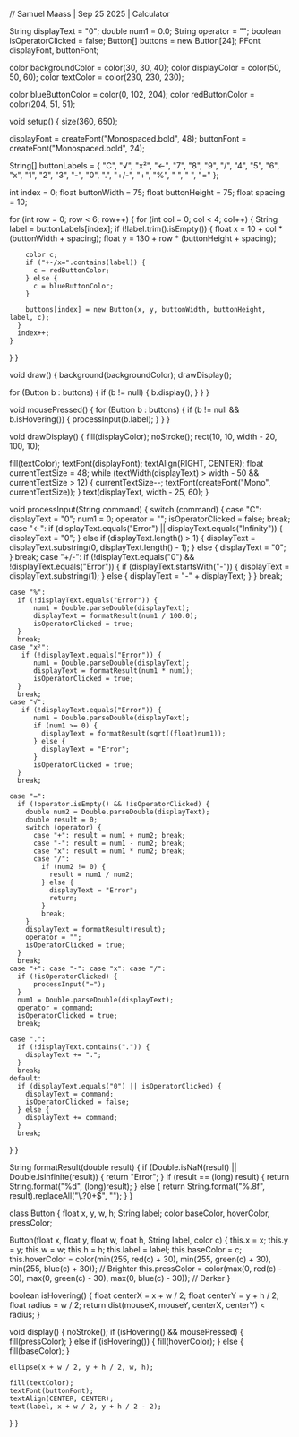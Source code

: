 // Samuel Maass | Sep 25 2025 | Calculator 

String displayText = "0";
double num1 = 0.0;
String operator = "";
boolean isOperatorClicked = false;
Button[] buttons = new Button[24];
PFont displayFont, buttonFont;

color backgroundColor = color(30, 30, 40);
color displayColor = color(50, 50, 60);
color textColor = color(230, 230, 230);


color blueButtonColor = color(0, 102, 204); 
color redButtonColor = color(204, 51, 51);  

void setup() {
  size(360, 650);
  
  displayFont = createFont("Monospaced.bold", 48);
  buttonFont = createFont("Monospaced.bold", 24);
  
  String[] buttonLabels = {
    "C", "√", "x²", "<-",
    "7", "8", "9", "/",
    "4", "5", "6", "x",
    "1", "2", "3", "-",
    "0", ".", "+/-", "+",
    "%", " ", " ", "="
  };
  
  int index = 0;
  float buttonWidth = 75;
  float buttonHeight = 75;
  float spacing = 10;

  for (int row = 0; row < 6; row++) {
    for (int col = 0; col < 4; col++) {
      String label = buttonLabels[index];
      if (!label.trim().isEmpty()) {
        float x = 10 + col * (buttonWidth + spacing);
        float y = 130 + row * (buttonHeight + spacing);
        

        color c;
        if ("+-/x=".contains(label)) {
          c = redButtonColor; 
        } else {
          c = blueButtonColor; 
        }
        
        buttons[index] = new Button(x, y, buttonWidth, buttonHeight, label, c);
      }
      index++;
    }
  }
}

void draw() {
  background(backgroundColor);
  drawDisplay();
  
  for (Button b : buttons) {
    if (b != null) {
      b.display();
    }
  }
}

void mousePressed() {
  for (Button b : buttons) {
    if (b != null && b.isHovering()) {
      processInput(b.label);
    }
  }
}

void drawDisplay() {
  fill(displayColor);
  noStroke();
  rect(10, 10, width - 20, 100, 10);

  fill(textColor);
  textFont(displayFont);
  textAlign(RIGHT, CENTER);
  float currentTextSize = 48;
  while (textWidth(displayText) > width - 50 && currentTextSize > 12) {
      currentTextSize--;
      textFont(createFont("Mono", currentTextSize));
  }
  text(displayText, width - 25, 60);
}

void processInput(String command) {
  switch (command) {
    case "C":
      displayText = "0";
      num1 = 0;
      operator = "";
      isOperatorClicked = false;
      break;
    case "<-":
      if (displayText.equals("Error") || displayText.equals("Infinity")) {
        displayText = "0";
      } else if (displayText.length() > 1) {
        displayText = displayText.substring(0, displayText.length() - 1);
      } else {
        displayText = "0";
      }
      break;
    case "+/-":
      if (!displayText.equals("0") && !displayText.equals("Error")) {
          if (displayText.startsWith("-")) {
              displayText = displayText.substring(1);
          } else {
              displayText = "-" + displayText;
          }
      }
      break;
    
    case "%":
      if (!displayText.equals("Error")) {
          num1 = Double.parseDouble(displayText);
          displayText = formatResult(num1 / 100.0);
          isOperatorClicked = true;
      }
      break;
    case "x²":
       if (!displayText.equals("Error")) {
          num1 = Double.parseDouble(displayText);
          displayText = formatResult(num1 * num1);
          isOperatorClicked = true;
      }
      break;
    case "√":
       if (!displayText.equals("Error")) {
          num1 = Double.parseDouble(displayText);
          if (num1 >= 0) {
            displayText = formatResult(sqrt((float)num1));
          } else {
            displayText = "Error";
          }
          isOperatorClicked = true;
      }
      break;

    case "=":
      if (!operator.isEmpty() && !isOperatorClicked) {
        double num2 = Double.parseDouble(displayText);
        double result = 0;
        switch (operator) {
          case "+": result = num1 + num2; break;
          case "-": result = num1 - num2; break;
          case "x": result = num1 * num2; break;
          case "/":
            if (num2 != 0) {
              result = num1 / num2;
            } else {
              displayText = "Error";
              return;
            }
            break;
        }
        displayText = formatResult(result);
        operator = "";
        isOperatorClicked = true;
      }
      break;
    case "+": case "-": case "x": case "/":
      if (!isOperatorClicked) {
          processInput("=");
      }
      num1 = Double.parseDouble(displayText);
      operator = command;
      isOperatorClicked = true;
      break;
    
    case ".":
      if (!displayText.contains(".")) {
        displayText += ".";
      }
      break;
    default:
      if (displayText.equals("0") || isOperatorClicked) {
        displayText = command;
        isOperatorClicked = false;
      } else {
        displayText += command;
      }
      break;
  }
}

String formatResult(double result) {
  if (Double.isNaN(result) || Double.isInfinite(result)) {
      return "Error";
  }
  if (result == (long) result) {
    return String.format("%d", (long)result);
  } else {
    return String.format("%.8f", result).replaceAll("\\.?0+$", "");
  }
}

class Button {
  float x, y, w, h;
  String label;
  color baseColor, hoverColor, pressColor;

  Button(float x, float y, float w, float h, String label, color c) {
    this.x = x;
    this.y = y;
    this.w = w;
    this.h = h;
    this.label = label;
    this.baseColor = c;
    this.hoverColor = color(min(255, red(c) + 30), min(255, green(c) + 30), min(255, blue(c) + 30)); // Brighter
    this.pressColor = color(max(0, red(c) - 30), max(0, green(c) - 30), max(0, blue(c) - 30)); // Darker
  }
  
  boolean isHovering() {
    float centerX = x + w / 2;
    float centerY = y + h / 2;
    float radius = w / 2;
    return dist(mouseX, mouseY, centerX, centerY) < radius;
  }

  void display() {
    noStroke();
    if (isHovering() && mousePressed) {
      fill(pressColor);
    } else if (isHovering()) {
      fill(hoverColor);
    } else {
      fill(baseColor);
    }
    
    ellipse(x + w / 2, y + h / 2, w, h);
    
    fill(textColor);
    textFont(buttonFont);
    textAlign(CENTER, CENTER);
    text(label, x + w / 2, y + h / 2 - 2); 
  }
}
